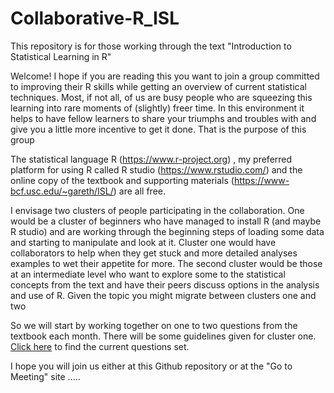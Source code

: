 # Collaborative-R_ISL
This repository is for those working through the text "Introduction to Statistical Learning in R"

Welcome!  I hope if you are reading this you want to join a group committed to improving their R skills while getting an overview of current statistical techniques.  Most, if not all, of us are busy people who are squeezing this learning into rare moments of (slightly) freer time. In this environment it helps to have fellow learners to share your triumphs and troubles with and give you a little more incentive to get it done. That is the purpose of this group

The statistical language R (https://www.r-project.org) , my preferred platform for using R called R studio (https://www.rstudio.com/) and the online copy of the textbook and supporting materials (https://www-bcf.usc.edu/~gareth/ISL/) are all free.

I envisage two clusters of people participating in the collaboration.  One would be a cluster of beginners who have managed to install R (and maybe R studio) and are working through the beginning steps of loading some data and starting to manipulate and look at it. Cluster one would have collaborators to help when they get stuck and more detailed analyses examples to wet their appetite for more. The second cluster would be those at an intermediate level who want to explore some to the statistical concepts from the text and have their peers discuss options in the analysis and use of R.  Given the topic you might migrate between clusters one and two

So we will start by working together on one to two questions from the textbook each month. There will be some guidelines given for cluster one.  [Click here](https://github.com/br-mcdermott/Collaborative-R_ISL/blob/master/Oct-Nov%202018%20Assignment) to find the current questions set.

I hope you will join us either at this Github repository or at the "Go to Meeting" site .....
